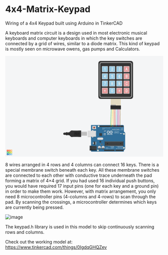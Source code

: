 # 4x4-Matrix-Keypad
Wiring of a 4x4 Keypad built using Arduino in TinkerCAD 

A keyboard matrix circuit is a design used in most electronic musical keyboards and computer keyboards in which the key switches are connected by a grid of wires, similar to a diode matrix. This kind of keypad is mostly seen on microwave owens, gas pumps and Calculators.

![image](https://raw.githubusercontent.com/uuuuju/4x4-Matrix-Keypad/main/Tremendous%20Rottis.png)

8 wires arranged in 4 rows and 4 columns can connect 16 keys. There is a special membrane switch beneath each key. All these membrane switches are connected to each other with conductive trace underneath the pad forming a matrix of 4×4 grid. If you had used 16 individual push buttons, you would have required 17 input pins (one for each key and a ground pin) in order to make them work. However, with matrix arrangement, you only need 8 microcontroller pins (4-columns and 4-rows) to scan through the pad. By scanning the crossings, a microcontroller determines which keys are currently being pressed. 


![image](https://circuitdigest.com/sites/default/files/inlineimages/4x4-matrix-keypad.gif)

The keypad.h library is used in this model to skip continuously scanning rows and columns.

Check out the working model at:
https://www.tinkercad.com/things/0IgdqGHQZev
